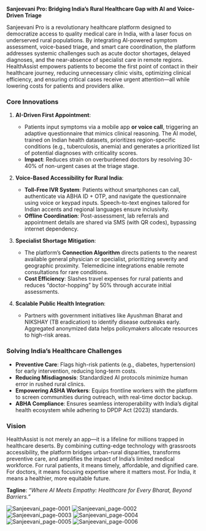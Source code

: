 **Sanjeevani Pro: Bridging India’s Rural Healthcare Gap with AI and Voice-Driven Triage**  

Sanjeevani Pro is a revolutionary healthcare platform designed to democratize access to quality medical care in India, with a laser focus on underserved rural populations. By integrating AI-powered symptom assessment, voice-based triage, and smart care coordination, the platform addresses systemic challenges such as acute doctor shortages, delayed diagnoses, and the near-absence of specialist care in remote regions. HealthAssist empowers patients to become the first point of contact in their healthcare journey, reducing unnecessary clinic visits, optimizing clinical efficiency, and ensuring critical cases receive urgent attention—all while lowering costs for patients and providers alike.  

### **Core Innovations**  
1. **AI-Driven First Appointment**:  
   - Patients input symptoms via a mobile app **or voice call**, triggering an adaptive questionnaire that mimics clinical reasoning. The AI model, trained on Indian health datasets, prioritizes region-specific conditions (e.g., tuberculosis, anemia) and generates a prioritized list of potential diagnoses with criticality scores.  
   - **Impact**: Reduces strain on overburdened doctors by resolving 30-40% of non-urgent cases at the triage stage.  

2. **Voice-Based Accessibility for Rural India**:  
   - **Toll-Free IVR System**: Patients without smartphones can call, authenticate via ABHA ID + OTP, and navigate the questionnaire using voice or keypad inputs. Speech-to-text engines tailored for Indian accents and regional languages ensure inclusivity.  
   - **Offline Coordination**: Post-assessment, lab referrals and appointment details are shared via SMS (with QR codes), bypassing internet dependency.  

3. **Specialist Shortage Mitigation**:  
   - The platform’s **Connection Algorithm** directs patients to the nearest available general physician or specialist, prioritizing severity and geographic proximity. Telemedicine integrations enable remote consultations for rare conditions.  
   - **Cost Efficiency**: Slashes travel expenses for rural patients and reduces “doctor-hopping” by 50% through accurate initial assessments.  

4. **Scalable Public Health Integration**:  
   - Partners with government initiatives like Ayushman Bharat and NIKSHAY (TB eradication) to identify disease outbreaks early. Aggregated anonymized data helps policymakers allocate resources to high-risk areas.  

### **Solving India’s Healthcare Challenges**  
- **Preventive Care**: Flags high-risk patients (e.g., diabetes, hypertension) for early intervention, reducing long-term costs.  
- **Reducing Misdiagnosis**: Standardized AI protocols minimize human error in rushed rural clinics.  
- **Empowering ASHA Workers**: Equips frontline workers with the platform to screen communities during outreach, with real-time doctor backup.  
- **ABHA Compliance**: Ensures seamless interoperability with India’s digital health ecosystem while adhering to DPDP Act (2023) standards.  

### **Vision**  
HealthAssist is not merely an app—it is a lifeline for millions trapped in healthcare deserts. By combining cutting-edge technology with grassroots accessibility, the platform bridges urban-rural disparities, transforms preventive care, and amplifies the impact of India’s limited medical workforce. For rural patients, it means timely, affordable, and dignified care. For doctors, it means focusing expertise where it matters most. For India, it means a healthier, more equitable future.  

**Tagline**: *“Where AI Meets Empathy: Healthcare for Every Bharat, Beyond Barriers.”*

![Sanjeevani_page-0001](https://github.com/user-attachments/assets/9afc4c87-faeb-4f9f-ac03-3de62f3a26f5)
![Sanjeevani_page-0002](https://github.com/user-attachments/assets/c246275b-6207-42a6-bac3-5a78370863c1)
![Sanjeevani_page-0003](https://github.com/user-attachments/assets/8831174d-23df-4ade-9ee2-787e95715ede)
![Sanjeevani_page-0004](https://github.com/user-attachments/assets/33e15021-960d-483e-a969-9df2fd537fbd)
![Sanjeevani_page-0005](https://github.com/user-attachments/assets/792215d7-580f-4970-8f93-bdad68dcc438)
![Sanjeevani_page-0006](https://github.com/user-attachments/assets/203b5f26-427b-49c8-908f-7cbb93b180f2)
